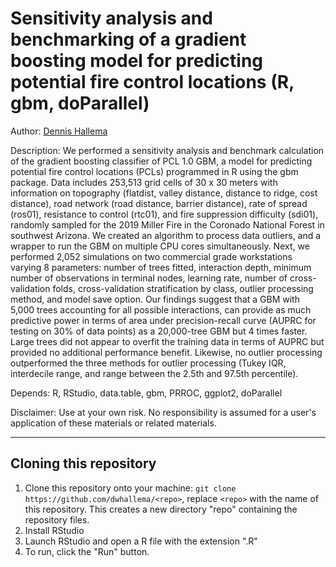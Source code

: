 # Sensitivity analysis and benchmarking of a gradient boosting model for predicting potential fire control locations (R, gbm, doParallel)

Author: [Dennis Hallema](https://www.linkedin.com/in/dennishallema) 

Description: We performed a sensitivity analysis and benchmark calculation of the gradient boosting classifier of PCL 1.0 GBM, a model for predicting potential fire control locations (PCLs) programmed in R using the gbm package. Data includes 253,513 grid cells of 30 x 30 meters with information on topography (flatdist, valley distance, distance to ridge, cost distance), road network (road distance, barrier distance), rate of spread (ros01), resistance to control (rtc01), and fire suppression difficulty (sdi01), randomly sampled for the 2019 Miller Fire in the Coronado National Forest in southwest Arizona. We created an algorithm to process data outliers, and a wrapper to run the GBM on multiple CPU cores simultaneously. Next, we performed 2,052 simulations on two commercial grade workstations varying 8 parameters: number of trees fitted, interaction depth, minimum number of observations in terminal nodes, learning rate, number of cross-validation folds, cross-validation stratification by class, outlier processing method, and model save option. Our findings suggest that a GBM with 5,000 trees accounting for all possible interactions, can provide as much predictive power in terms of area under precision-recall curve (AUPRC for testing on 30% of data points) as a 20,000-tree GBM but 4 times faster. Large trees did not appear to overfit the training data in terms of AUPRC but provided no additional performance benefit. Likewise, no outlier processing outperformed the three methods for outlier processing (Tukey IQR, interdecile range, and range between the 2.5th and 97.5th percentile).

Depends: R, RStudio, data.table, gbm, PRROC, ggplot2, doParallel

Disclaimer: Use at your own risk. No responsibility is assumed for a user's application of these materials or related materials. 

---

## Cloning this repository

1. Clone this repository onto your machine: 
   `git clone https://github.com/dwhallema/<repo>`, replace `<repo>` with the name of this repository. 
   This creates a new directory "repo" containing the repository files.  
2. Install RStudio  
3. Launch RStudio and open a R file with the extension ".R"  
4. To run, click the "Run" button.  
